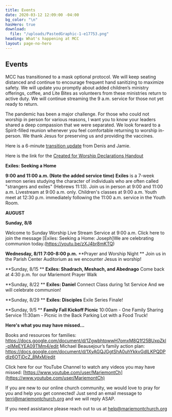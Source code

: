 ```yaml
---
title: Events
date: 2020-03-12 12:09:00 -04:00
bg_color: "\n"
hasHero: true
download:
  file: "/uploads/PastedGraphic-1-e17753.png"
heading: What's happening at MCC
layout: page-no-hero
---
```


## Events

MCC has transitioned to a mask optional protocol. We will keep seating distanced and continue to encourage frequent hand sanitizing to maximize safety. We will update you promptly about added children’s ministry offerings, coffee, and Lite Bites as volunteers from these ministries return to active duty. We will continue streaming the 9 a.m. service for those not yet ready to return.

The pandemic has been a major challenge. For those who could not worship in person for various reasons, I want you to know your leaders shared a deep compassion that we were separated. We look forward to a Spirit-filled reunion whenever you feel comfortable returning to worship in-person. We thank Jesus for preserving us and providing the vaccines.

Here is a 6-minute [transition update](https://youtu.be/gadUQC0MWII) from Denis and Jamie.

Here is the link for the [Created for Worship Declarations Handout](https://drive.google.com/file/d/1bCTQeDUK1bBI30rwqdyiVlecur89yNSl/view?usp=sharing)

**Exiles: Seeking a Home** 

**9:00 and 11:00 a.m. (Note the added service time)** 
**Exiles** is a 7-week sermon series studying the character of individuals who are often called "strangers and exiles" (Hebrews 11:13). Join us in person at 9:00 and 11:00 a.m. Livestream at 9:00 a.m. only. Children's classes at 9:00 a.m. Youth meet at 12:30 p.m. immediately following the 11:00 a.m. service in the Youth Room.

**AUGUST**

**Sunday, 8/8**

Welcome to Sunday Worship Live Stream Service at 9:00 a.m. Click here to join the message [Exiles: Seeking a Home: Joseph]We are celebrating communion today.(https://youtu.be/zXJ4br8mKTQ)

**Wednesday, 8/11** 
**7:00-8:00 p.m.** **Prayer and Worship Night **
Join us in the Parish Center Auditorium as we encounter Jesus in worship!

**Sunday, 8/15 **
**Exiles: Shadrach, Meshach, and Abednago**
Come back at 4:30 p.m. for our Mariemont Prayer Walk

**Sunday, 8/22 **
**Exiles: Daniel**
Connect Class during 1st Service
And we will celebrate communion!

**Sunday, 8/29 **
**Exiles: Disciples**
Exile Series Finale!

**Sunday, 9/5 **
**Family Fall Kickoff Picnic**
10:00am - One Family Sharing Service
11:30am - Picnic in the Back Parking Lot with a Food Truck!

**Here's what you may have missed...**

Books and resources for families: https://docs.google.com/document/d/1ZgwbhtpwwH7omxM8Q1f25BUxpZkl-pIMeEYEA09TMm4/edit                                                                                                                                                                      Michael Beausejour’s family action plan: https://docs.google.com/document/d/1XyAGQJGgtShA0uhYkkvGdILKPQDPdIz6OTjDcZ_8MxM/edit

Click here for our YouTube Channel to watch any videos you may have missed:
[https://www.youtube.com/user/MariemontCh](https://www.youtube.com/user/MariemontCh)

If you are new to our online church community, we would love to pray for you and help you get connected! Just send an email message to [terri@mariemontchurch.org](http://terri@mariemontchurch.org) and we will reply ASAP.

If you need assistance please reach out to us at [help@mariemontchurch.org](http://help@mariemontchurch.org)

